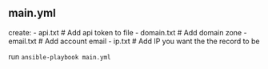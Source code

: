 ## main.yml

create:
    - api.txt # Add api token to file
    - domain.txt # Add domain zone
    - email.txt # Add account email
    - ip.txt # Add IP you want the the record to be

run 
` ansible-playbook main.yml  `

